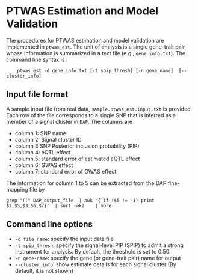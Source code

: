# PTWAS Estimation and Model Validation

The procedures for PTWAS estimation and model validation are implemented in ``ptwas_est``. The unit of analysis is a single gene-trait pair, whose information is summarized in a text file (e.g., ``gene_info.txt``). The command line syntax is 

```
    ptwas_est -d gene_info.txt [-t spip_thresh] [-n gene_name]  [--cluster_info]
```


## Input file format

A sample input file from real data, ``sample.ptwas_est.input.txt`` is provided. Each row of the file corresponds to a single SNP that is inferred as a member of a signal cluster in ``DAP``. The columns are 

+ column 1: SNP name
+ column 2: Signal cluster ID
+ column 3  SNP Posterior inclusion probability (PIP)
+ column 4: eQTL effect 
+ column 5: standard error of estimated eQTL effect
+ column 6: GWAS effect
+ column 7: standard error of GWAS effect

The information for column 1 to 5 can be extracted from the DAP fine-mapping file by
```
grep "((" DAP_output_file  | awk '{ if ($5 != -1) print $2,$5,$3,$6,$7}'  | sort -nk2    | more
```


## Command line options


+ ``-d file_name``: specify the input data file
+ ``-t spip_thresh``: specify the signal-level PIP (SPIP) to admit a strong instrument for analysis. By default, the threshold is set to 0.50. 
+ ``-n gene-name``: specify the gene (or gene-trait pair) name for output
+ ``--cluster_info``: show estimate details for each signal cluster (By default, it is not shown)


